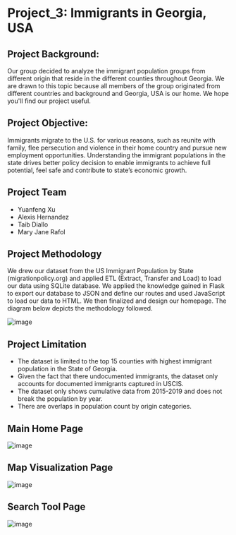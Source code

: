 # Project_3: Immigrants in Georgia, USA

## Project Background:

Our group decided to analyze the immigrant population groups from different origin that reside in the different counties throughout Georgia. We are drawn to this topic because all members of the group originated from different countries and background and Georgia, USA is our home.  We hope you'll find our project useful.

## Project Objective:

Immigrants migrate to the U.S. for various reasons, such as reunite with family, flee persecution and violence in their home country and pursue new employment opportunities. Understanding the immigrant populations in the state drives better policy decision to enable immigrants to achieve full potential, feel safe and contribute to state’s economic growth.

## Project Team
- Yuanfeng Xu
- Alexis Hernandez
- Taib Diallo
- Mary Jane Rafol

## Project Methodology

We drew our dataset from the US Immigrant Population by State (migrationpolicy.org) and applied ETL (Extract, Transfer and Load) to load our data using SQLite database.  We applied the knowledge gained in Flask to export our database to JSON and define our routes and used JavaScript to load our data to HTML.  We then finalized and design our homepage.  The diagram below depicts the methodology followed.

![image](https://user-images.githubusercontent.com/91984732/179319385-7b71bb5b-3521-40a2-9b53-87f354160fed.png)

## Project Limitation
- The dataset is limited to the top 15 counties with highest immigrant population in the State of Georgia.
- Given the fact that there undocumented immigrants, the dataset only accounts for documented immigrants captured in USCIS. 
- The dataset only shows cumulative data from 2015-2019 and does not break the population by year. 
- There are overlaps in population count by origin categories.

## Main Home Page
![image](https://user-images.githubusercontent.com/91984732/179329175-1688cbe6-ad5a-4835-a5b1-a6a1c7260016.png)

## Map Visualization Page
![image](https://user-images.githubusercontent.com/91984732/179329088-be7800dc-f471-44c0-9479-7eaabad2c68d.png)

## Search Tool Page
![image](https://user-images.githubusercontent.com/91984732/179329202-d863ac66-311b-4892-9a61-81dd508876dc.png)


